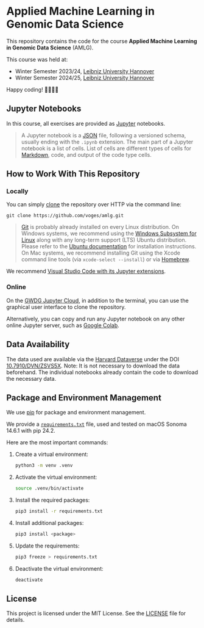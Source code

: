 # Applied Machine Learning in Genomic Data Science

This repository contains the code for the course **Applied Machine Learning in Genomic Data Science** (AMLG).

This course was held at:
- Winter Semester 2023/24, [Leibniz University Hannover](https://www.uni-hannover.de)
- Winter Semester 2024/25, [Leibniz University Hannover](https://www.uni-hannover.de)

Happy coding! 👩‍💻👨‍💻

## Jupyter Notebooks

In this course, all exercises are provided as [Jupyter](https://jupyter.org) notebooks.

> A Jupyter notebook is a [JSON](https://en.wikipedia.org/wiki/JSON) file, following a versioned schema, usually ending with the `.ipynb` extension.
> The main part of a Jupyter notebook is a list of cells.
> List of cells are different types of cells for [Markdown](https://en.wikipedia.org/wiki/Markdown), code, and output of the code type cells.

## How to Work With This Repository

### Locally

You can simply [clone](https://git-scm.com/docs/git-clone) the repository over HTTP via the command line:

```shell
git clone https://github.com/voges/amlg.git
```

> [Git](https://en.wikipedia.org/wiki/Git) is probably already installed on every Linux distribution.
> On Windows systems, we recommend using the [Windows Subsystem for Linux](https://learn.microsoft.com/en-us/windows/wsl/install) along with any long-term support (LTS) Ubuntu distribution.
> Please refer to the [Ubuntu documentation](https://ubuntu.com/tutorials/install-ubuntu-on-wsl2-on-windows-10#1-overview) for installation instructions.
> On Mac systems, we recommend installing Git using the Xcode command line tools (via `xcode-select --install`) or via [Homebrew](https://brew.sh).

We recommend [Visual Studio Code with its Jupyter extensions](https://code.visualstudio.com/docs/datascience/jupyter-notebooks).

### Online

On the [GWDG Jupyter Cloud](https://jupyter-cloud.gwdg.de), in addition to the terminal,  you can use the graphical user interface to clone the repository.

Alternatively, you can copy and run any Jupyter notebook on any other online Jupyter server, such as [Google Colab](https://colab.research.google.com).

## Data Availability

The data used are available via the [Harvard Dataverse](https://dataverse.harvard.edu) under the DOI [10.7910/DVN/ZSVS5X](https://doi.org/10.7910/DVN/ZSVS5X).
Note: It is not necessary to download the data beforehand.
The individual notebooks already contain the code to download the necessary data.

## Package and Environment Management

We use [pip](https://pip.pypa.io) for package and environment management.

We provide a [`requirements.txt`](requirements.txt) file, used and tested on macOS Sonoma 14.6.1 with pip 24.2.

Here are the most important commands:

1. Create a virtual environment:
    ```sh
    python3 -m venv .venv
    ```

2. Activate the virtual environment:
    ```sh
    source .venv/bin/activate
    ```

3. Install the required packages:
    ```sh
    pip3 install -r requirements.txt
    ```

4. Install additional packages:
    ```sh
    pip3 install <package>
    ```

5. Update the requirements:
    ```sh
    pip3 freeze > requirements.txt
    ```

6. Deactivate the virtual environment:
    ```sh
    deactivate
    ```

## License

This project is licensed under the MIT License.
See the [LICENSE](LICENSE) file for details.
